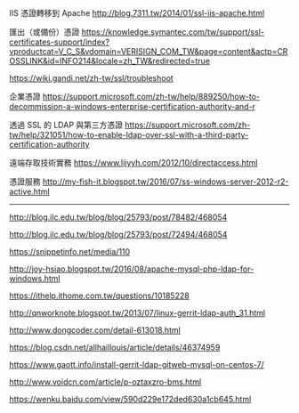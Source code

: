 


IIS 憑證轉移到 Apache
http://blog.7311.tw/2014/01/ssl-iis-apache.html

匯出（或備份）憑證
https://knowledge.symantec.com/tw/support/ssl-certificates-support/index?vproductcat=V_C_S&vdomain=VERISIGN_COM_TW&page=content&actp=CROSSLINK&id=INFO214&locale=zh_TW&redirected=true


https://wiki.gandi.net/zh-tw/ssl/troubleshoot


企業憑證
https://support.microsoft.com/zh-tw/help/889250/how-to-decommission-a-windows-enterprise-certification-authority-and-r

透過 SSL 的 LDAP 與第三方憑證
https://support.microsoft.com/zh-tw/help/321051/how-to-enable-ldap-over-ssl-with-a-third-party-certification-authority


遠端存取技術實務
https://www.lijyyh.com/2012/10/directaccess.html

憑證服務
http://my-fish-it.blogspot.tw/2016/07/ss-windows-server-2012-r2-active.html



-----------------------------------

http://blog.ilc.edu.tw/blog/blog/25793/post/78482/468054

http://blog.ilc.edu.tw/blog/blog/25793/post/72494/468054


https://snippetinfo.net/media/110

http://joy-hsiao.blogspot.tw/2016/08/apache-mysql-php-ldap-for-windows.html

https://ithelp.ithome.com.tw/questions/10185228

http://qnworknote.blogspot.tw/2013/07/linux-gerrit-ldap-auth_31.html

http://www.dongcoder.com/detail-613018.html

https://blog.csdn.net/allhaillouis/article/details/46374959

https://www.gaott.info/install-gerrit-ldap-gitweb-mysql-on-centos-7/

http://www.voidcn.com/article/p-oztaxzro-bms.html

https://wenku.baidu.com/view/590d229e172ded630a1cb645.html

